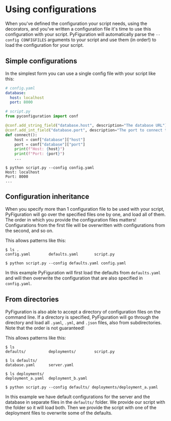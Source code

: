# Using configurations
When you've defined the configuration your script needs, using the decorators, and you've written a configuration file it's time to use this configuration with your script. PyFiguration will automatically parse the `--config CONFIGFILES` arguments to your script and use them (in order!) to load the configuration for your script.

## Simple configurations
In the simplest form you can use a single config file with your script like this:

```yaml
# config.yaml
database:
  host: localhost
  port: 8000
```

```python
# script.py
from pyconfiguration import conf

@conf.add_string_field("database.host", description="The database URL")
@conf.add_int_field("database.port", description="The port to connect to on the database")
def connect():
    host = conf["database"]["host"]
    port = conf["database"]["port"]
    print(f"Host: {host}")
    print(f"Port: {port}")
    ...
```

```console
$ python script.py --config config.yaml
Host: localhost
Port: 8000
...
```

## Configuration inheritance
When you specify more than 1 configuration file to be used with your script, PyFiguration will go over the specified files one by one, and load all of them. The order in which you provide the configuration files matters! Configurations from the first file will be overwritten with configurations from the second, and so on.

This allows patterns like this:

```console
$ ls .
config.yaml        defaults.yaml       script.py

$ python script.py --config defaults.yaml config.yaml
```

In this example PyFiguration will first load the defaults from `defaults.yaml` and will then overwrite the configuration that are also specified in `config.yaml`.


## From directories
PyFiguration is also able to accept a directory of configuration files on the command line. If a directory is specified, PyFiguration will go through the directory and load all `.yaml`, `.yml`, and `.json` files, also from subdirectories. Note that the order is not guaranteed!

This allows patterns like this:

```console
$ ls
defaults/          deployments/        script.py

$ ls defaults/
database.yaml      server.yaml

$ ls deployments/
deployment_a.yaml  deployment_b.yaml

$ python script.py --config defaults/ deployments/deployment_a.yaml
```

In this example we have default configurations for the server and the database in separate files in the `defaults/` folder. We provide our script with the folder so it will load both. Then we provide the script with one of the deployment files to overwrite some of the defaults.
